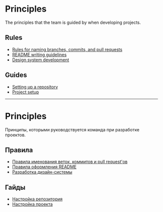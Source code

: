# Principles

The principles that the team is guided by when developing projects.

## Rules

- [Rules for naming branches, commits, and pull requests](/rules/repository/EN.md)
- [README writing guidelines](/rules/readme/EN.md)
- [Design system development](/rules/design-system/EN.md)

## Guides

- [Setting up a repository](/guides/repository/EN.md)
- [Project setup](/guides/project/EN.md)

---

# Principles

Принципы, которыми руководствуется команда при разработке проектов.

## Правила

- [Правила именования веток, коммитов и pull request'ов](/rules/repository/RU.md)
- [Правила оформления README](/rules/readme/RU.md)
- [Разработка дизайн-системы](/rules/design-system/RU.md)

## Гайды

- [Настройка репозитория](/guides/repository/RU.md)
- [Настройка проекта](/guides/project/RU.md)
